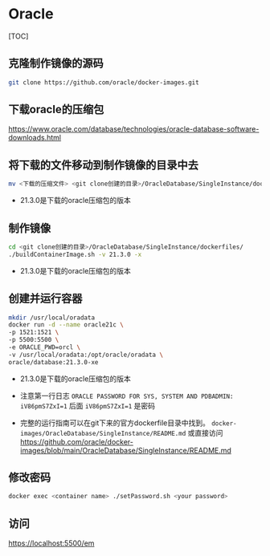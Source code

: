 # Oracle

[TOC]

## 克隆制作镜像的源码

```sh
git clone https://github.com/oracle/docker-images.git
```

## 下载oracle的压缩包

<https://www.oracle.com/database/technologies/oracle-database-software-downloads.html>

## 将下载的文件移动到制作镜像的目录中去

```sh
mv <下载的压缩文件> <git clone创建的目录>/OracleDatabase/SingleInstance/dockerfiles/21.3.0/
```

- 21.3.0是下载的oracle压缩包的版本

## 制作镜像

```sh
cd <git clone创建的目录>/OracleDatabase/SingleInstance/dockerfiles/
./buildContainerImage.sh -v 21.3.0 -x
```

- 21.3.0是下载的oracle压缩包的版本

## 创建并运行容器

```sh
mkdir /usr/local/oradata
docker run -d --name oracle21c \
-p 1521:1521 \
-p 5500:5500 \
-e ORACLE_PWD=orcl \
-v /usr/local/oradata:/opt/oracle/oradata \
oracle/database:21.3.0-xe
```

- 21.3.0是下载的oracle压缩包的版本
- 注意第一行日志
  `ORACLE PASSWORD FOR SYS, SYSTEM AND PDBADMIN: iV86pmS7ZxI=1`
  后面 `iV86pmS7ZxI=1` 是密码

- 完整的运行指南可以在git下来的官方dockerfile目录中找到。
  `docker-images/OracleDatabase/SingleInstance/README.md`
  或直接访问
  <https://github.com/oracle/docker-images/blob/main/OracleDatabase/SingleInstance/README.md>

## 修改密码

```sh
docker exec <container name> ./setPassword.sh <your password>
```

## 访问

<https://localhost:5500/em>
